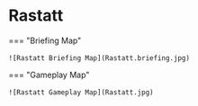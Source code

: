 # Rastatt

=== "Briefing Map"

    ![Rastatt Briefing Map](Rastatt.briefing.jpg)

=== "Gameplay Map"

    ![Rastatt Gameplay Map](Rastatt.jpg)
